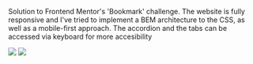 <p>Solution to Frontend Mentor's 'Bookmark' challenge. The website is fully responsive and I've tried to implement a BEM architecture to the CSS, as well as a mobile-first approach. 
The accordion and the tabs can be accessed via keyboard for more accesibility</p>

<img src="https://github.com/user-attachments/assets/96e6f49a-5a1c-4392-b23b-a4c9a5f45576">

<img src="https://github.com/user-attachments/assets/14094300-3774-4bec-8b92-e5bf8a1b8480">



